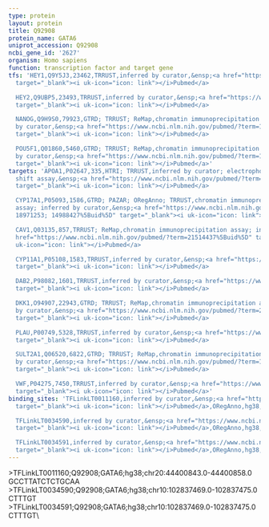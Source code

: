 ```yaml
---
type: protein
layout: protein
title: Q92908
protein_name: GATA6
uniprot_accession: Q92908
ncbi_gene_id: '2627'
organism: Homo sapiens
function: transcription factor and target gene
tfs: 'HEY1,Q9Y5J3,23462,TRRUST,inferred by curator,&ensp;<a href="https://www.ncbi.nlm.nih.gov/pubmed/?term=16199874%5Buid%5D"
  target="_blank"><i uk-icon="icon: link"></i>Pubmed</a>

  HEY2,Q9UBP5,23493,TRRUST,inferred by curator,&ensp;<a href="https://www.ncbi.nlm.nih.gov/pubmed/?term=16199874%5Buid%5D"
  target="_blank"><i uk-icon="icon: link"></i>Pubmed</a>

  NANOG,Q9H9S0,79923,GTRD; TRRUST; ReMap,chromatin immunoprecipitation assay; inferred
  by curator,&ensp;<a href="https://www.ncbi.nlm.nih.gov/pubmed/?term=15983365%5Buid%5D"
  target="_blank"><i uk-icon="icon: link"></i>Pubmed</a>

  POU5F1,Q01860,5460,GTRD; TRRUST; ReMap,chromatin immunoprecipitation assay; inferred
  by curator,&ensp;<a href="https://www.ncbi.nlm.nih.gov/pubmed/?term=17068183; 14990861%5Buid%5D"
  target="_blank"><i uk-icon="icon: link"></i>Pubmed</a>'
targets: 'APOA1,P02647,335,HTRI; TRRUST,inferred by curator; electrophoretic mobility
  shift assay,&ensp;<a href="https://www.ncbi.nlm.nih.gov/pubmed/?term=14659877%5Buid%5D"
  target="_blank"><i uk-icon="icon: link"></i>Pubmed</a>

  CYP17A1,P05093,1586,GTRD; PAZAR; ORegAnno; TRRUST,chromatin immunoprecipitation
  assay; inferred by curator,&ensp;<a href="https://www.ncbi.nlm.nih.gov/pubmed/?term=15284005;
  18971253; 14988427%5Buid%5D" target="_blank"><i uk-icon="icon: link"></i>Pubmed</a>

  CAV1,Q03135,857,TRRUST; ReMap,chromatin immunoprecipitation assay; inferred by curator,&ensp;<a
  href="https://www.ncbi.nlm.nih.gov/pubmed/?term=21514437%5Buid%5D" target="_blank"><i
  uk-icon="icon: link"></i>Pubmed</a>

  CYP11A1,P05108,1583,TRRUST,inferred by curator,&ensp;<a href="https://www.ncbi.nlm.nih.gov/pubmed/?term=15284005%5Buid%5D"
  target="_blank"><i uk-icon="icon: link"></i>Pubmed</a>

  DAB2,P98082,1601,TRRUST,inferred by curator,&ensp;<a href="https://www.ncbi.nlm.nih.gov/pubmed/?term=16024609%5Buid%5D"
  target="_blank"><i uk-icon="icon: link"></i>Pubmed</a>

  DKK1,O94907,22943,GTRD; TRRUST; ReMap,chromatin immunoprecipitation assay; inferred
  by curator,&ensp;<a href="https://www.ncbi.nlm.nih.gov/pubmed/?term=21811562%5Buid%5D"
  target="_blank"><i uk-icon="icon: link"></i>Pubmed</a>

  PLAU,P00749,5328,TRRUST,inferred by curator,&ensp;<a href="https://www.ncbi.nlm.nih.gov/pubmed/?term=15231498%5Buid%5D"
  target="_blank"><i uk-icon="icon: link"></i>Pubmed</a>

  SULT2A1,Q06520,6822,GTRD; TRRUST; ReMap,chromatin immunoprecipitation assay; inferred
  by curator,&ensp;<a href="https://www.ncbi.nlm.nih.gov/pubmed/?term=19497978; 15388788%5Buid%5D"
  target="_blank"><i uk-icon="icon: link"></i>Pubmed</a>

  VWF,P04275,7450,TRRUST,inferred by curator,&ensp;<a href="https://www.ncbi.nlm.nih.gov/pubmed/?term=12511565%5Buid%5D"
  target="_blank"><i uk-icon="icon: link"></i>Pubmed</a>'
binding_sites: 'TFLinkLT0011160,inferred by curator,&ensp;<a href="https://www.ncbi.nlm.nih.gov/pubmed/?term=18971253%5Buid%5D"
  target="_blank"><i uk-icon="icon: link"></i>Pubmed</a>,ORegAnno,hg38,chr20,44400843,44400858,+

  TFLinkLT0034590,inferred by curator,&ensp;<a href="https://www.ncbi.nlm.nih.gov/pubmed/?term=18971253%5Buid%5D"
  target="_blank"><i uk-icon="icon: link"></i>Pubmed</a>,ORegAnno,hg38,chr10,102837469,102837475,-

  TFLinkLT0034591,inferred by curator,&ensp;<a href="https://www.ncbi.nlm.nih.gov/pubmed/?term=18971253%5Buid%5D"
  target="_blank"><i uk-icon="icon: link"></i>Pubmed</a>,ORegAnno,hg38,chr10,102837469,102837475,-'
---
```

\>TFLinkLT0011160;Q92908;GATA6;hg38;chr20:44400843.0-44400858.0\GCCTTATCTCTGCAA\\>TFLinkLT0034590;Q92908;GATA6;hg38;chr10:102837469.0-102837475.0\CTTTGT\\>TFLinkLT0034591;Q92908;GATA6;hg38;chr10:102837469.0-102837475.0\CTTTGT\